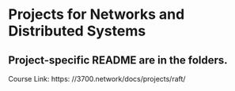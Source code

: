 # Projects for Networks and Distributed Systems
## Project-specific README are in the folders.
Course Link: https: //3700.network/docs/projects/raft/
